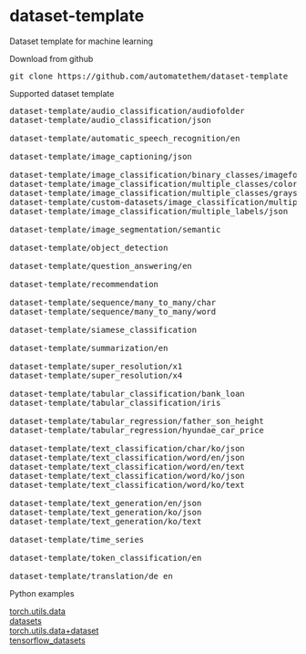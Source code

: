 # dataset-template

Dataset template for machine learning

Download from github
<pre>
git clone https://github.com/automatethem/dataset-template
</pre>

Supported dataset template

<pre>
dataset-template/audio_classification/audiofolder
dataset-template/audio_classification/json

dataset-template/automatic_speech_recognition/en

dataset-template/image_captioning/json

dataset-template/image_classification/binary_classes/imagefolder
dataset-template/image_classification/multiple_classes/color/imagefolder
dataset-template/image_classification/multiple_classes/grayscale/imagefolder
dataset-template/custom-datasets/image_classification/multiple_classes/grayscale/json
dataset-template/image_classification/multiple_labels/json

dataset-template/image_segmentation/semantic

dataset-template/object_detection

dataset-template/question_answering/en

dataset-template/recommendation

dataset-template/sequence/many_to_many/char
dataset-template/sequence/many_to_many/word

dataset-template/siamese_classification

dataset-template/summarization/en

dataset-template/super_resolution/x1
dataset-template/super_resolution/x4

dataset-template/tabular_classification/bank_loan
dataset-template/tabular_classification/iris

dataset-template/tabular_regression/father_son_height
dataset-template/tabular_regression/hyundae_car_price

dataset-template/text_classification/char/ko/json
dataset-template/text_classification/word/en/json
dataset-template/text_classification/word/en/text
dataset-template/text_classification/word/ko/json
dataset-template/text_classification/word/ko/text

dataset-template/text_generation/en/json
dataset-template/text_generation/ko/json
dataset-template/text_generation/ko/text

dataset-template/time_series

dataset-template/token_classification/en

dataset-template/translation/de_en
</pre>

Python examples

<a href="https://github.com/automatethem/dataset-template/tree/main/python_examples/torch.utils.data">torch.utils.data</a><br>
<a href="https://github.com/automatethem/dataset-template/tree/main/python_examples/datasets">datasets</a><br>
<a href="https://github.com/automatethem/dataset-template/tree/main/python_examples/torch.utils.data+dataset">torch.utils.data+dataset</a><br>
<a href="https://github.com/automatethem/dataset-template/tree/main/python_examples/tensorflow_datasets">tensorflow_datasets</a>


